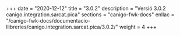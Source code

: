 +++
date        = "2020-12-12"
title       = "3.0.2"
description = "Versió 3.0.2 canigo.integration.sarcat.pica"
sections    = "canigo-fwk-docs"
enllac		= "/canigo-fwk-docs/documentacio-llibreries/canigo.integration.sarcat.pica/3.0.2/"
weight		= 4
+++
